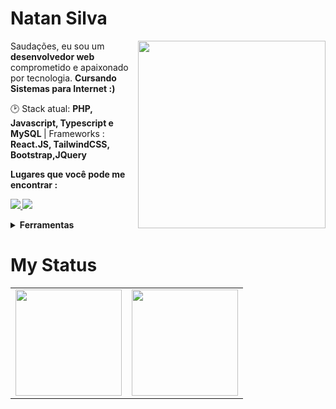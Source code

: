 # Natan Silva

<img src="https://cdna.artstation.com/p/assets/images/images/035/693/656/original/gwyneth-balucio-hello-world.gif?1615642877" min-width="300px" max-width="300px" width="300px" align="right">
<p align="left"> 
    Saudações, eu sou um <strong>desenvolvedor web</strong> comprometido e apaixonado por tecnologia. 
     <strong>Cursando Sistemas para Internet :)</strong> 
</p>

<p align="left">
  🕑 Stack atual: <strong>PHP, Javascript, Typescript e MySQL </strong>
  | Frameworks : <strong>React.JS, TailwindCSS, Bootstrap,JQuery </strong>
</p>

<p align="left">
 <strong>Lugares que você pode me encontrar :<strong>
</p>

<p align="left">
<a href="mailto:natanssilva10@gmail.com">
  <img src="https://img.shields.io/badge/-Gmail-gray?style=flat-square&labelColor=white&logo=gmail&logoColor=gray&link=mailto:natanssilva10@gmail.com" />
</a>
<a href="https://www.linkedin.com/in/natan-porto-machado-da-silva/" alt="LinkedIn">
  <img src="https://img.shields.io/badge/-Linkedin-gray?style=flat-square&labelColor=gray&logo=Linkedin&logoColor=white&link=https://www.linkedin.com/in/natan-porto-machado-da-silva/"/>
</a>

 <details>
    <summary>Ferramentas</summary>
    
  ![Git](https://img.shields.io/badge/git-100000?style=for-the-badge&logo=git)
  ![Postman](https://img.shields.io/badge/postman-100000?style=for-the-badge&logo=postman)
  </details>
  
# My Status
<div>
  <table style="margin: 0 auto;" align="center">
    <tr>
      <td>
        <img height="170px" src="https://github-readme-streak-stats.herokuapp.com/?user=Natanssilva&theme=react&hide_border=false"/>
      </td>
      <td>
        <img height="170px" src="https://github-readme-stats.vercel.app/api/top-langs/?username=Natanssilva&layout=compact&theme=react&count_private=true"/>
      </td>
    </tr>
  </table>
</div>

